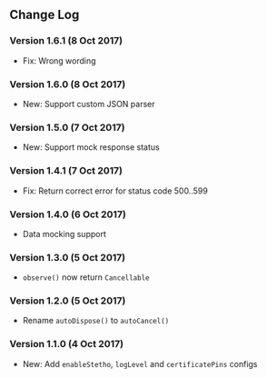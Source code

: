## Change Log

### Version 1.6.1 (8 Oct 2017)
- Fix: Wrong wording

### Version 1.6.0 (8 Oct 2017)
- New: Support custom JSON parser

### Version 1.5.0 (7 Oct 2017)
- New: Support mock response status

### Version 1.4.1 (7 Oct 2017)
- Fix: Return correct error for status code 500..599

### Version 1.4.0 (6 Oct 2017)
- Data mocking support

### Version 1.3.0 (5 Oct 2017)
- `observe()` now return `Cancellable`

### Version 1.2.0 (5 Oct 2017)
- Rename `autoDispose()` to `autoCancel()`

### Version 1.1.0 (4 Oct 2017)
- New: Add `enableStetho`, `logLevel` and `certificatePins` configs

